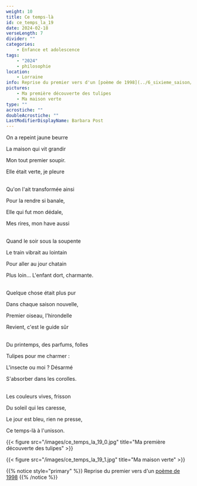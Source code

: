 ```yaml
---
weight: 10
title: Ce temps-là
id: ce_temps_la_19
date: 2024-02-18
verseLength: 7
divider: ""
categories:
    - Enfance et adolescence
tags:
    - "2024"
    - philosophie
location:
    - Lorraine
info: Reprise du premier vers d'un [poème de 1998](../6_sixieme_saison/poussieres)
pictures:
    - Ma première découverte des tulipes
    - Ma maison verte
type: ""
acrostiche: ""
doubleAcrostiche: ""
LastModifierDisplayName: Barbara Post
---
```

On a repeint jaune beurre

La maison qui vit grandir

Mon tout premier soupir.

Elle était verte, je pleure

 \
Qu'on l'ait transformée ainsi

Pour la rendre si banale,

Elle qui fut mon dédale,

Mes rires, mon have aussi

 \
Quand le soir sous la soupente

Le train vibrait au lointain

Pour aller au jour chatain

Plus loin... L'enfant dort, charmante.

 \
Quelque chose était plus pur

Dans chaque saison nouvelle,

Premier oiseau, l'hirondelle

Revient, c'est le guide sûr

 \
Du printemps, des parfums, folles

Tulipes pour me charmer :

L'insecte ou moi ? Désarmé

S'absorber dans les corolles.

 \
Les couleurs vives, frisson

Du soleil qui les caresse,

Le jour est bleu, rien ne presse,

Ce temps-là à l'unisson.

<!-- FM:Snippet:Start data:{"id":"_figure","fields":[{"name":"imageName","value":"ce_temps_la_19_0.jpg"},{"name":"imageCaption","value":"Ma première découverte des tulipes"}]} -->
{{< figure src="/images/ce_temps_la_19_0.jpg" title="Ma première découverte des tulipes" >}}
<!-- FM:Snippet:End -->

<!-- FM:Snippet:Start data:{"id":"_figure","fields":[{"name":"imageName","value":"ce_temps_la_19_1.jpg"},{"name":"imageCaption","value":"Ma maison verte"}]} -->
{{< figure src="/images/ce_temps_la_19_1.jpg" title="Ma maison verte" >}}
<!-- FM:Snippet:End -->

<!-- FM:Snippet:Start data:{"id":"_simpleNotice","fields":[{"name":"content","value":"Reprise du premier vers d'un [poème de 1998](../6_sixieme_saison/poussieres)"}]} -->
{{% notice style="primary" %}}
Reprise du premier vers d'un [poème de 1998](../6_sixieme_saison/poussieres)
{{% /notice %}}
<!-- FM:Snippet:End -->
